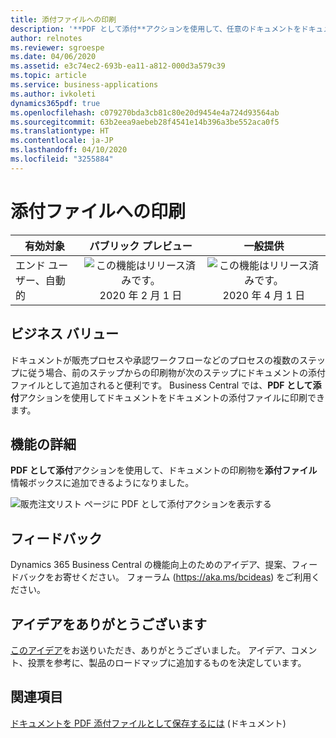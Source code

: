 ```yaml
---
title: 添付ファイルへの印刷
description: '**PDF として添付**アクションを使用して、任意のドキュメントをドキュメントの添付ファイルに直接印刷します。'
author: relnotes
ms.reviewer: sgroespe
ms.date: 04/06/2020
ms.assetid: e3c74ec2-693b-ea11-a812-000d3a579c39
ms.topic: article
ms.service: business-applications
ms.author: ivkoleti
dynamics365pdf: true
ms.openlocfilehash: c079270bda3cb81c80e20d9454e4a724d93564ab
ms.sourcegitcommit: 63b2eea9aebeb28f4541e14b396a3be552aca0f5
ms.translationtype: HT
ms.contentlocale: ja-JP
ms.lasthandoff: 04/10/2020
ms.locfileid: "3255884"
---
```

# <a name="print-to-attachment"></a>添付ファイルへの印刷


| 有効対象    |  パブリック プレビュー | 一般提供 | 
| ---------- | :----------: |:----------: |
|エンド ユーザー、自動的|![この機能はリリース済みです。](/dynamics365-release-plan/media/green-checkmark.png "この機能はリリース済みです。") 2020 年 2 月 1 日| ![この機能はリリース済みです。](/dynamics365-release-plan/media/green-checkmark.png "この機能はリリース済みです。") 2020 年 4 月 1 日|


## <a name="business-value"></a>ビジネス バリュー
<!-- bv start -->
ドキュメントが販売プロセスや承認ワークフローなどのプロセスの複数のステップに従う場合、前のステップからの印刷物が次のステップにドキュメントの添付ファイルとして追加されると便利です。 Business Central では、**PDF として添付**アクションを使用してドキュメントをドキュメントの添付ファイルに印刷できます。
<!-- bv end -->



## <a name="feature-details"></a>機能の詳細
<!--feature detail start -->
**PDF として添付**アクションを使用して、ドキュメントの印刷物を**添付ファイル**情報ボックスに追加できるようになりました。
<!--feature detail end -->

![販売注文リスト ページに PDF として添付アクションを表示する](media/attach-as-pdf.png "販売注文リスト ページに [PDF として添付] アクションを表示する")
<!-- Picture 1 -->





## <a name="tell-us-what-you-think"></a>フィードバック
Dynamics 365 Business Central の機能向上のためのアイデア、提案、フィードバックをお寄せください。 フォーラム (https://aka.ms/bcideas) をご利用ください。



## <a name="thank-you-for-your-idea"></a>アイデアをありがとうございます
[このアイデア](https://experience.dynamics.com/ideas/idea/?ideaid=e46f8ebf-689a-e811-b96f-0003ff68935d)をお送りいただき、ありがとうございました。 アイデア、コメント、投票を参考に、製品のロードマップに追加するものを決定しています。

## <a name="see-also"></a>関連項目

<!--docs start-->
[ドキュメントを PDF 添付ファイルとして保存するには](https://docs.microsoft.com/dynamics365/business-central/ui-how-add-link-to-record#to-save-a-document-as-a-pdf-attachment) (ドキュメント)
<!--docs end-->
